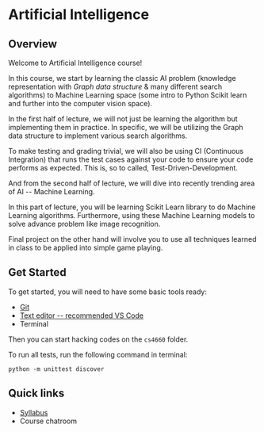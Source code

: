 # Artificial Intelligence

## Overview

Welcome to Artificial Intelligence course!

In this course, we start by learning the classic AI problem (knowledge
representation with *Graph data structure* & many different search algorithms) to
Machine Learning space (some intro to Python Scikit learn and further into the 
computer vision space).

In the first half of lecture, we will not just be learning the algorithm but
implementing them in practice. In specific, we will be utilizing the Graph data
structure to implement various search algorithms.

To make testing and grading trivial, we will also be using CI (Continuous
Integration) that runs the test cases against your code to ensure your code performs
as expected. This is, so to called, Test-Driven-Development.

And from the second half of lecture, we will dive into recently trending area of
AI -- Machine Learning.

In this part of lecture, you will be learning Scikit Learn library to do Machine
Learning algorithms. Furthermore, using these Machine Learning models to solve
advance problem like image recognition.

Final project on the other hand will involve you to use all techniques learned in
class to be applied into simple game playing.

## Get Started

To get started, you will need to have some basic tools ready:

* [Git](https://git-scm.com/)
* [Text editor -- recommended VS Code](https://code.visualstudio.com/)
* Terminal

Then you can start hacking codes on the `cs4660` folder.

To run all tests, run the following command in terminal:

```
python -m unittest discover
```

## Quick links

* [Syllabus](SYLLABUS.md)
* Course chatroom
